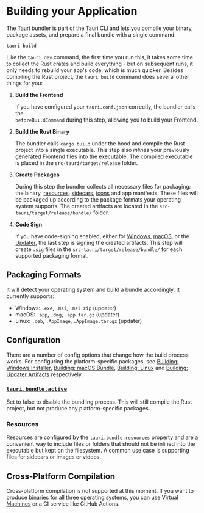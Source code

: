 # Building your Application

The Tauri bundler is part of the Tauri CLI and lets you compile your
binary, package assets, and prepare a final bundle with a single
command:

```console
tauri build
```

Like the `tauri dev` command, the first time you run this, it takes
some time to collect the Rust crates and build everything - but on
subsequent runs, it only needs to rebuild your app's code, which is
much quicker. Besides compiling the Rust project, the `tauri build`
command does several other things for you:

1. **Build the Frontend**

   If you have configured your `tauri.conf.json` correctly, the
   bundler calls the <br> `beforeBuildCommand` during this step,
   allowing you to build your Frontend.

2. **Build the Rust Binary**

   The bundler calls `cargo build` under the hood and compile the Rust
   project into a single executable. This step also _inlines_ your
   previously generated Frontend files into the executable. The
   compiled executable is placed in the `src-tauri/target/release`
   folder.

3. **Create Packages**

   During this step the bundler collects all necessary files for
   packaging: the binary, [resources], [sidecars], [icons] and app
   manifests. These files will be packaged up according to the package
   formats your operating system supports. The created artifacts are
   located in the `src-tauri/target/release/bundle/` folder.

4. **Code Sign**

   If you have code-signing enabled, either for
   [Windows][windows code signing], [macOS][macos code signing], or
   the [Updater][signing updates], the last step is signing the
   created artifacts. This step will create `.sig` files in the
   `src-tauri/target/release/bundle/` for each supported packaging
   format.

## Packaging Formats

It will detect your operating system and build a bundle accordingly.
It currently supports:

- Windows: `.exe`, `.msi`, `.msi.zip` (updater)
- macOS: `.app`, `.dmg`, `.app.tar.gz` (updater)
- Linux: `.deb`, `.AppImage`, `.AppImage.tar.gz` (updater)

## Configuration

There are a number of config options that change how the build process
works. For configuring the platform-specific packages, see [Building:
Windows Installer], [Building: macOS Bundle], [Building: Linux] and
[Building: Updater Artifacts] respectively.

### [`tauri.bundle.active`]

Set to false to disable the bundling process. This will still compile
the Rust project, but not produce any platform-specific packages.

### Resources

Resources are configured by the [`tauri.bundle.resources`] property
and are a convenient way to include files or folders that should not
be inlined into the executable but kept on the filesystem. A common
use case is supporting files for sidecars or images or videos.

## Cross-Platform Compilation

Cross-platform compilation is not supported at this moment. If you
want to produce binaries for all three operating systems, you can use
[Virtual Machines] or a CI service like GitHub Actions.

[building: windows installer]: windows-installer.md
[building: macos bundle]: macos-bundle.md
[building: linux]: linux.md
[building: updater artifacts]: updater-artifacts.md
[`tauri.bundle.active`]: /docs/api/config#tauri.bundle.active
[`tauri.bundle.resources`]: /docs/api/config#tauri.bundle.resources
[resources]: /docs/api/config#tauri.bundle.resources
[sidecars]: /docs/api/config#tauri.bundle.externalBin
[icons]: icons.md
[windows code signing]: ../distribution/windows.md#code-signing
[macos code signing]: ../distributing/macos.md#code-signing
[signing updates]: ../distributing/updater.md#signing-updates
[virtual machines]: ../development/vms.md
